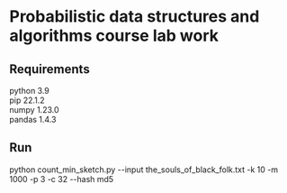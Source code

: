 # Probabilistic data structures and algorithms course lab work

## Requirements
python 3.9\
pip 22.1.2\
numpy 1.23.0\
pandas 1.4.3

## Run
python count_min_sketch.py --input the_souls_of_black_folk.txt -k 10 -m 1000 -p 3 -c 32 --hash md5
